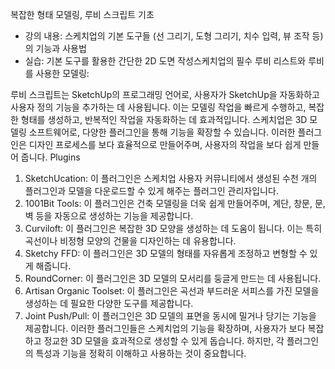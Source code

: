 복잡한 형태 모델링, 루비 스크립트 기초
- 강의 내용: 스케치업의 기본 도구들 (선 그리기, 도형 그리기, 치수 입력, 뷰 조작 등)의 기능과 사용법
- 실습: 기본 도구를 활용한 간단한 2D 도면 작성스케치업의 필수 루비 리스트와 루비를 사용한 모델링:

루비 스크립트는 SketchUp의 프로그래밍 언어로, 사용자가 SketchUp을 자동화하고 사용자 정의 기능을 추가하는 데 사용됩니다. 이는 모델링 작업을 빠르게 수행하고, 복잡한 형태를 생성하고, 반복적인 작업을 자동화하는 데 효과적입니다. 
스케치업은 3D 모델링 소프트웨어로, 다양한 플러그인을 통해 기능을 확장할 수 있습니다. 이러한 플러그인은 디자인 프로세스를 보다 효율적으로 만들어주며, 사용자의 작업을 보다 쉽게 만들어 줍니다. 
Plugins 
1. SketchUcation: 이 플러그인은 스케치업 사용자 커뮤니티에서 생성된 수천 개의 플러그인과 모델을 다운로드할 수 있게 해주는 플러그인 관리자입니다.
2. 1001Bit Tools: 이 플러그인은 건축 모델링을 더욱 쉽게 만들어주며, 계단, 창문, 문, 벽 등을 자동으로 생성하는 기능을 제공합니다.
3. Curviloft: 이 플러그인은 복잡한 3D 모양을 생성하는 데 도움이 됩니다. 이는 특히 곡선이나 비정형 모양의 건물을 디자인하는 데 유용합니다.
4. Sketchy FFD: 이 플러그인은 3D 모델의 형태를 자유롭게 조정하고 변형할 수 있게 해줍니다.
5. RoundCorner: 이 플러그인은 3D 모델의 모서리를 둥글게 만드는 데 사용됩니다.
6. Artisan Organic Toolset: 이 플러그인은 곡선과 부드러운 서피스를 가진 모델을 생성하는 데 필요한 다양한 도구를 제공합니다.
7. Joint Push/Pull: 이 플러그인은 3D 모델의 표면을 동시에 밀거나 당기는 기능을 제공합니다.
이러한 플러그인들은 스케치업의 기능을 확장하며, 사용자가 보다 복잡하고 정교한 3D 모델을 효과적으로 생성할 수 있게 돕습니다. 하지만, 각 플러그인의 특성과 기능을 정확히 이해하고 사용하는 것이 중요합니다. 

